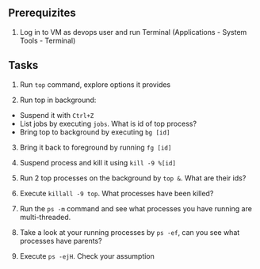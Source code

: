 ## Prerequizites

1. Log in to VM as devops user and run Terminal (Applications - System Tools - Terminal)

## Tasks

1. Run `top` command, explore options it provides  

2. Run top in background:
  * Suspend it with `Ctrl+Z`
  * List jobs by executing `jobs`. What is id of top process?
  * Bring top to background by executing `bg [id]`
  
3. Bring it back to foreground by running `fg [id]`

4. Suspend process and kill it using `kill -9 %[id]`

5. Run 2 top processes on the background by `top &`. What are their ids?

6. Execute `killall -9 top`. What processes have been killed?

7. Run the `ps -m` command and see what processes you have running are multi-threaded.

10. Take a look at your running processes by `ps -ef`, can you see what processes have parents?

11. Execute `ps -ejH`. Check your assumption
